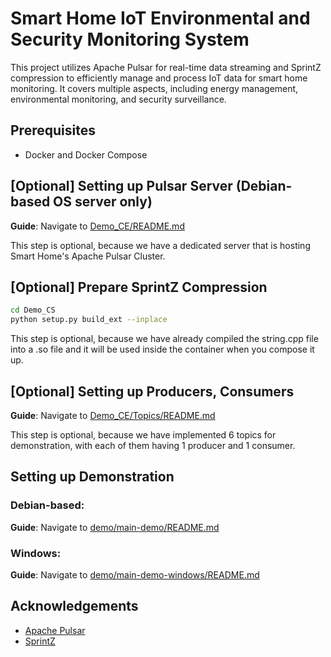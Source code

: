 # **Smart Home IoT Environmental and Security Monitoring System**

This project utilizes Apache Pulsar for real-time data streaming and SprintZ compression to efficiently manage and process IoT data for smart home monitoring. It covers multiple aspects, including energy management, environmental monitoring, and security surveillance.

## **Prerequisites**

- Docker and Docker Compose

## **[Optional] Setting up Pulsar Server (Debian-based OS server only)**
**Guide**: Navigate to [Demo_CE/README.md](Demo_CE/README.md)

This step is optional, because we have a dedicated server that is hosting Smart Home's Apache Pulsar Cluster. 

## **[Optional] Prepare SprintZ Compression**

```sh
cd Demo_CS
python setup.py build_ext --inplace
```

This step is optional, because we have already compiled the string.cpp file into a .so file and it will be used inside the container when you compose it up.

## **[Optional] Setting up Producers, Consumers**
**Guide**: Navigate to [Demo_CE/Topics/README.md](Demo_CE/Topics/README.md)

This step is optional, because we have implemented 6 topics for demonstration, with each of them having 1 producer and 1 consumer. 

## **Setting up Demonstration**
### **Debian-based**: 

**Guide**: Navigate to [demo/main-demo/README.md](demo/main-demo/README.md)

### **Windows**: 

**Guide**: Navigate to [demo/main-demo-windows/README.md](demo/main-demo-windows/README.md)

## Acknowledgements

- [Apache Pulsar](https://pulsar.apache.org/)
- [SprintZ](https://github.com/dblalock/sprintz?tab=readme-ov-file)